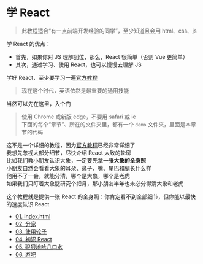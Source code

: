 # 学 React
> 此教程适合“有一点前端开发经验的同学”，至少知道且会用 html、css、js

学 React 的优点：
+ 首先，如果你对 JS 理解到位，那么，React 很简单（否则 Vue 更简单）
+ 其次，通过学习、使用 React，也可以慢慢去理解 JS

学好 React，至少要学习一遍[官方教程](https://react.dev/learn)  
> 现在这个时代，英语依然是最重要的通用技能  

当然可以先在这里，入个门
> 使用 Chrome 或新版 edge，不要用 safari 或 ie  
> 下面的每个“章节”、所在的文件夹里，都有一个 `demo` 文件夹，里面是本章节的代码

这不是一个详细的教程，因为[官方教程](https://react.dev/learn)已经非常详细了  
我想先忽视大部分细节，尽快介绍 React 大致的轮廓  
比如我们教小朋友认识大象，一定要先拿**一张大象的全身照**  
小朋友自然会看看大象的耳朵、鼻子、嘴、尾巴和腿长什么样  
他用不了一会，就能分清，哪个是大象，哪个是老虎  
如果我们只盯着大象腿研究个把月，那小朋友半年也未必分得清大象和老虎

这个教程就是提供一张 React 的全身照：你肯定看不到全部细节，但你能以最快的速度认识 React

+ [01. index.html](./01)
+ [02. 分家](./02)
+ [03. 使用轮子](./03)
+ [04. 初识 React](./04)
+ [05. 狠狠地呛几口水](./05)
+ [06. 游吧](./06)
